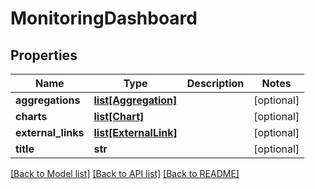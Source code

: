 # MonitoringDashboard

## Properties
Name | Type | Description | Notes
------------ | ------------- | ------------- | -------------
**aggregations** | [**list[Aggregation]**](Aggregation.md) |  | [optional] 
**charts** | [**list[Chart]**](Chart.md) |  | [optional] 
**external_links** | [**list[ExternalLink]**](ExternalLink.md) |  | [optional] 
**title** | **str** |  | [optional] 

[[Back to Model list]](../README.md#documentation-for-models) [[Back to API list]](../README.md#documentation-for-api-endpoints) [[Back to README]](../README.md)


